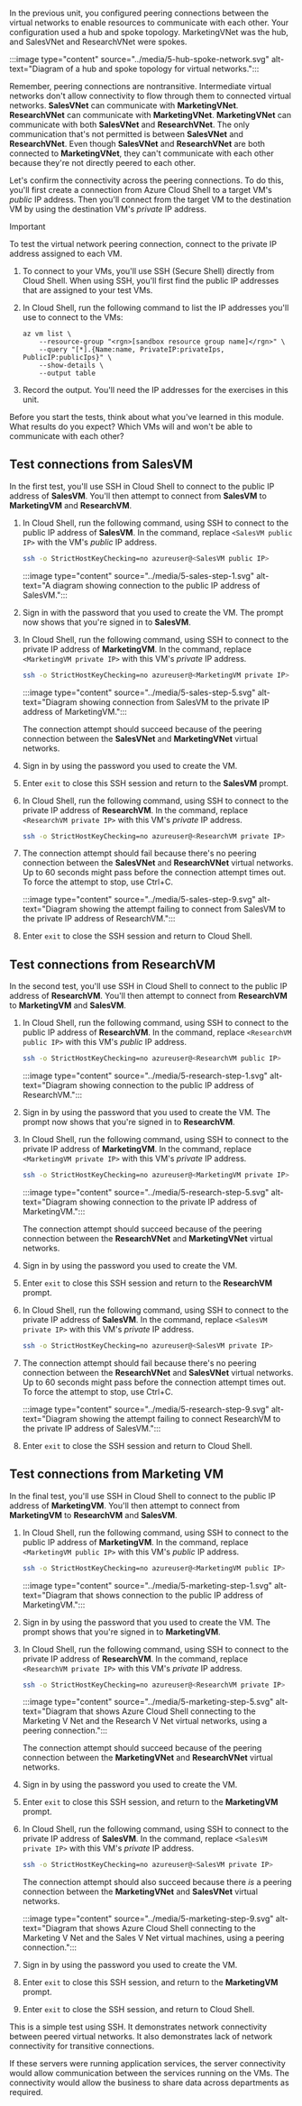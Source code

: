 In the previous unit, you configured peering connections between the virtual networks to enable resources to communicate with each other. Your configuration used a hub and spoke topology. MarketingVNet was the hub, and SalesVNet and ResearchVNet were spokes.

:::image type="content" source="../media/5-hub-spoke-network.svg" alt-text="Diagram of a hub and spoke topology for virtual networks.":::

Remember, peering connections are nontransitive. Intermediate virtual networks don't allow connectivity to flow through them to connected virtual networks. **SalesVNet** can communicate with **MarketingVNet**. **ResearchVNet** can communicate with **MarketingVNet**. **MarketingVNet** can communicate with both **SalesVNet** and **ResearchVNet**. The only communication that's not permitted is between **SalesVNet** and **ResearchVNet**. Even though **SalesVNet** and **ResearchVNet** are both connected to **MarketingVNet**, they can't communicate with each other because they're not directly peered to each other.

Let's confirm the connectivity across the peering connections. To do this, you'll first create a connection from Azure Cloud Shell to a target VM's *public* IP address. Then you'll connect from the target VM to the destination VM by using the destination VM's *private* IP address.

> [!IMPORTANT]
> To test the virtual network peering connection, connect to the private IP address assigned to each VM.

1. To connect to your VMs, you'll use SSH (Secure Shell) directly from Cloud Shell. When using SSH, you'll first find the public IP addresses that are assigned to your test VMs.

1. In Cloud Shell, run the following command to list the IP addresses you'll use to connect to the VMs:

    ```azurecli
    az vm list \
        --resource-group "<rgn>[sandbox resource group name]</rgn>" \
        --query "[*].{Name:name, PrivateIP:privateIps, PublicIP:publicIps}" \
        --show-details \
        --output table
    ```

1. Record the output. You'll need the IP addresses for the exercises in this unit.

Before you start the tests, think about what you've learned in this module. What results do you expect? Which VMs will and won't be able to communicate with each other?

## Test connections from SalesVM

In the first test, you'll use SSH in Cloud Shell to connect to the public IP address of **SalesVM**. You'll then attempt to connect from **SalesVM** to **MarketingVM** and **ResearchVM**.

1. In Cloud Shell, run the following command, using SSH to connect to the public IP address of **SalesVM**. In the command, replace `<SalesVM public IP>` with the VM's *public* IP address.

   ```bash
   ssh -o StrictHostKeyChecking=no azureuser@<SalesVM public IP>
   ```

   :::image type="content" source="../media/5-sales-step-1.svg" alt-text="A diagram showing connection to the public IP address of SalesVM.":::

1. Sign in with the password that you used to create the VM. The prompt now shows that you're signed in to **SalesVM**.

1. In Cloud Shell, run the following command, using SSH to connect to the private IP address of **MarketingVM**. In the command, replace `<MarketingVM private IP>` with this VM's *private* IP address.

   ```bash
   ssh -o StrictHostKeyChecking=no azureuser@<MarketingVM private IP>
   ```

   :::image type="content" source="../media/5-sales-step-5.svg" alt-text="Diagram showing connection from SalesVM to the private IP address of MarketingVM.":::

    The connection attempt should succeed because of the peering connection between the **SalesVNet** and **MarketingVNet** virtual networks.

1. Sign in by using the password you used to create the VM.

1. Enter `exit` to close this SSH session and return to the **SalesVM** prompt.

1. In Cloud Shell, run the following command, using SSH to connect to the private IP address of **ResearchVM**. In the command, replace `<ResearchVM private IP>` with this VM's *private* IP address.

   ```bash
   ssh -o StrictHostKeyChecking=no azureuser@<ResearchVM private IP>
   ```

1. The connection attempt should fail because there's no peering connection between the **SalesVNet** and **ResearchVNet** virtual networks. Up to 60 seconds might pass before the connection attempt times out. To force the attempt to stop, use Ctrl+C.

   :::image type="content" source="../media/5-sales-step-9.svg" alt-text="Diagram showing the attempt failing to connect from SalesVM to the private IP address of ResearchVM.":::

1. Enter `exit` to close the SSH session and return to Cloud Shell.

## Test connections from ResearchVM

In the second test, you'll use SSH in Cloud Shell to connect to the public IP address of **ResearchVM**. You'll then attempt to connect from **ResearchVM** to **MarketingVM** and **SalesVM**.

1. In Cloud Shell, run the following command, using SSH to connect to the public IP address of **ResearchVM**. In the command, replace `<ResearchVM public IP>` with this VM's *public* IP address.

   ```bash
   ssh -o StrictHostKeyChecking=no azureuser@<ResearchVM public IP>
   ```

   :::image type="content" source="../media/5-research-step-1.svg" alt-text="Diagram showing connection to the public IP address of ResearchVM.":::

1. Sign in by using the password that you used to create the VM. The prompt now shows that you're signed in to **ResearchVM**.

1. In Cloud Shell, run the following command, using SSH to connect to the private IP address of **MarketingVM**. In the command, replace `<MarketingVM private IP>` with this VM's *private* IP address.

   ```bash
   ssh -o StrictHostKeyChecking=no azureuser@<MarketingVM private IP>
   ```

   :::image type="content" source="../media/5-research-step-5.svg" alt-text="Diagram showing connection to the private IP address of MarketingVM.":::

    The connection attempt should succeed because of the peering connection between the **ResearchVNet** and **MarketingVNet** virtual networks.

1. Sign in by using the password you used to create the VM.

1. Enter `exit` to close this SSH session and return to the **ResearchVM** prompt.

1. In Cloud Shell, run the following command, using SSH to connect to the private IP address of **SalesVM**. In the command, replace `<SalesVM private IP>` with this VM's *private* IP address.

   ```bash
   ssh -o StrictHostKeyChecking=no azureuser@<SalesVM private IP>
   ```

1. The connection attempt should fail because there's no peering connection between the **ResearchVNet** and **SalesVNet** virtual networks. Up to 60 seconds might pass before the connection attempt times out. To force the attempt to stop, use Ctrl+C.

   :::image type="content" source="../media/5-research-step-9.svg" alt-text="Diagram showing the attempt failing to connect ResearchVM to the private IP address of SalesVM.":::

1. Enter `exit` to close the SSH session and return to Cloud Shell.

## Test connections from Marketing VM

In the final test, you'll use SSH in Cloud Shell to connect to the public IP address of **MarketingVM**. You'll then attempt to connect from **MarketingVM** to **ResearchVM** and **SalesVM**.

1. In Cloud Shell, run the following command, using SSH to connect to the public IP address of **MarketingVM**. In the command, replace `<MarketingVM public IP>` with this VM's *public* IP address.

   ```bash
   ssh -o StrictHostKeyChecking=no azureuser@<MarketingVM public IP>
   ```

   :::image type="content" source="../media/5-marketing-step-1.svg" alt-text="Diagram that shows connection to the public IP address of MarketingVM.":::

1. Sign in by using the password that you used to create the VM. The prompt shows that you're signed in to **MarketingVM**.

1. In Cloud Shell, run the following command, using SSH to connect to the private IP address of **ResearchVM**. In the command, replace `<ResearchVM private IP>` with this VM's *private* IP address.

    ```bash
    ssh -o StrictHostKeyChecking=no azureuser@<ResearchVM private IP>
    ```

   :::image type="content" source="../media/5-marketing-step-5.svg" alt-text="Diagram that shows Azure Cloud Shell connecting to the Marketing V Net and the Research V Net virtual networks, using a peering connection.":::

    The connection attempt should succeed because of the peering connection between the **MarketingVNet** and **ResearchVNet** virtual networks.

1. Sign in by using the password you used to create the VM.

1. Enter `exit` to close this SSH session, and return to the **MarketingVM** prompt.

1. In Cloud Shell, run the following command, using SSH to connect to the private IP address of **SalesVM**. In the command, replace `<SalesVM private IP>` with this VM's *private* IP address.

   ```bash
   ssh -o StrictHostKeyChecking=no azureuser@<SalesVM private IP>
   ```

   The connection attempt should also succeed because there *is* a peering connection between the **MarketingVNet** and **SalesVNet** virtual networks.

   :::image type="content" source="../media/5-marketing-step-9.svg" alt-text="Diagram that shows Azure Cloud Shell connecting to the Marketing V Net and the Sales V Net virtual machines, using a peering connection.":::

1. Sign in by using the password you used to create the VM.

1. Enter `exit` to close this SSH session, and return to the **MarketingVM** prompt.

1. Enter `exit` to close the SSH session, and return to Cloud Shell.

This is a simple test using SSH. It demonstrates network connectivity between peered virtual networks. It also demonstrates lack of network connectivity for transitive connections. 

If these servers were running application services, the server connectivity would allow communication between the services running on the VMs. The connectivity would allow the business to share data across departments as required.

